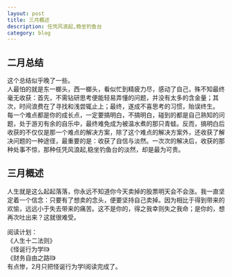 ```yaml
---
layout: post
title: 三月概述
description: 任凭风浪起,稳坐钓鱼台
category: blog
---
```


## 二月总结
这个总结似乎晚了一些。  
人最怕的就是东一榔头，西一榔头，看似忙到精疲力尽，感动了自己，殊不知最终毫无收获：首先，不需钻研思考便能轻易弄懂的问题，并没有太多的含金量；其次，时间浪费在了寻找和浅尝辄止上；最终，遂成不喜思考的习惯，贻误终生。  
每一个难点都是你的成长点，一定要搞明白，不搞明白，碰到的都是自己熟知的问题，处于游刃有余的自乐中，最终难免成为被温水煮的那只青蛙。反而，搞明白后收获的不仅仅是那一个难点的解决方案，除了这个难点的解决方案外，还收获了解决问题的一种途径，最重要的是：收获了自信与淡然。一次次的解决后，收获的那种处事不惊，那种任凭风浪起,稳坐钓鱼台的淡然，却是最为可贵。  

## 三月概述
人生就是这么起起落落，你永远不知道你今天卖掉的股票明天会不会涨。我一直坚定着一个信念：只要有了想卖的念头，便要坚持自己卖掉。因为相比于得到带来的欢愉，远远小于失去带来的痛苦。这不是你的，得之我幸则失之我命；是你的，想再次吐出来？这就很难受。

阅读计划：  
《人生十二法则》  
《怪诞行为学II》  
《财务自由之路II》  
有点惨，2月只把怪诞行为学I阅读完成了。  






































































